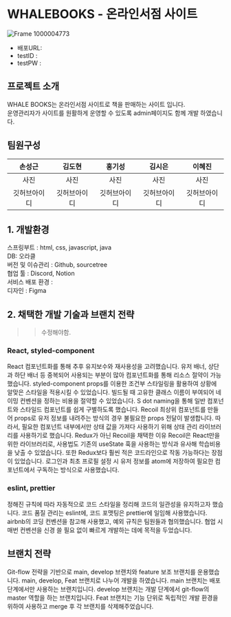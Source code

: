 # WHALEBOOKS - 온라인서점 사이트
![Frame 1000004773](https://github.com/user-attachments/assets/7fff0400-ff9d-4bce-9df7-70dd81db6f54)

* 배포URL:<br>
* testID :<br>
* testPW :<br>

## 프로젝트 소개
WHALE BOOKS는 온라인서점 사이트로 책을 판매하는 사이트 입니다.<br>
운영관리자가 사이트를 원활하게 운영할 수 있도록 admin페이지도 함께 개발 하였습니다.<br>

## 팀원구성
|손성근|김도현|홍기성|김시은|이혜진|
|:---------:|:---------:|:---------:|:---------:|:---------:|
|사진|사진|사진|사진|사진|
|깃허브아이디|깃허브아이디|깃허브아이디|깃허브아이디|깃허브아이디|

## 1. 개발환경
스프링부트 : html, css, javascript, java<br>
DB: 오라클<br>
버전 및 이슈관리 : Github, sourcetree<br>
협업 툴 : Discord, Notion<br>
서비스 배포 환경 :<br>
디자인 : Figma<br>

## 2. 채택한 개발 기술과 브랜치 전략
>> 수정해야함.
### React, styled-component
React
컴포넌트화를 통해 추후 유지보수와 재사용성을 고려했습니다.
유저 배너, 상단과 하단 배너 등 중복되어 사용되는 부분이 많아 컴포넌트화를 통해 리소스 절약이 가능했습니다.
styled-component
props를 이용한 조건부 스타일링을 활용하여 상황에 알맞은 스타일을 적용시킬 수 있었습니다.
빌드될 때 고유한 클래스 이름이 부여되어 네이밍 컨벤션을 정하는 비용을 절약할 수 있었습니다.
S dot naming을 통해 일반 컴포넌트와 스타일드 컴포넌트를 쉽게 구별하도록 했습니다.
Recoil
최상위 컴포넌트를 만들어 props로 유저 정보를 내려주는 방식의 경우 불필요한 props 전달이 발생합니다. 따라서, 필요한 컴포넌트 내부에서만 상태 값을 가져다 사용하기 위해 상태 관리 라이브러리를 사용하기로 했습니다.
Redux가 아닌 Recoil을 채택한 이유
Recoil은 React만을 위한 라이브러리로, 사용법도 기존의 useState 훅을 사용하는 방식과 유사해 학습비용을 낮출 수 있었습니다.
또한 Redux보다 훨씬 적은 코드라인으로 작동 가능하다는 장점이 있었습니다.
로그인과 최초 프로필 설정 시 유저 정보를 atom에 저장하여 필요한 컴포넌트에서 구독하는 방식으로 사용했습니다.
### eslint, prettier
정해진 규칙에 따라 자동적으로 코드 스타일을 정리해 코드의 일관성을 유지하고자 했습니다.
코드 품질 관리는 eslint에, 코드 포맷팅은 prettier에 일임해 사용했습니다.
airbnb의 코딩 컨벤션을 참고해 사용했고, 예외 규칙은 팀원들과 협의했습니다.
협업 시 매번 컨벤션을 신경 쓸 필요 없이 빠르게 개발하는 데에 목적을 두었습니다.
## 브랜치 전략
Git-flow 전략을 기반으로 main, develop 브랜치와 feature 보조 브랜치를 운용했습니다.
main, develop, Feat 브랜치로 나누어 개발을 하였습니다.
main 브랜치는 배포 단계에서만 사용하는 브랜치입니다.
develop 브랜치는 개발 단계에서 git-flow의 master 역할을 하는 브랜치입니다.
Feat 브랜치는 기능 단위로 독립적인 개발 환경을 위하여 사용하고 merge 후 각 브랜치를 삭제해주었습니다.


